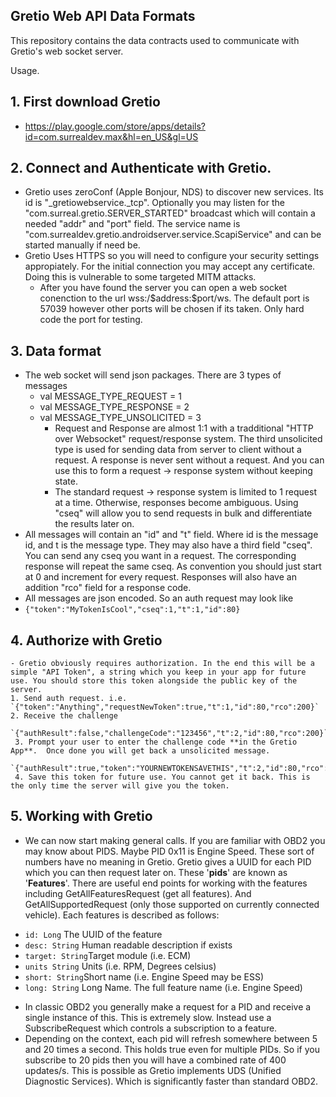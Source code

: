 
## Gretio Web API Data Formats
This repository contains the data contracts used to communicate with Gretio's web socket server.

Usage.

## 1. First download Gretio
- https://play.google.com/store/apps/details?id=com.surrealdev.max&hl=en_US&gl=US

## 2. Connect and Authenticate with Gretio.
- Gretio uses zeroConf (Apple Bonjour, NDS) to
  discover new services. Its id is "_gretiowebservice._tcp".
  Optionally you may listen for the "com.surreal.gretio.SERVER_STARTED" broadcast
  which will contain a needed "addr" and "port" field. The service name is "com.surrealdev.gretio.androidserver.service.ScapiService" and can be started manually if need be.
- Gretio Uses HTTPS so you will need to configure your security settings appropiately. For the initial connection you may accept
  any certificate. Doing this is vulnerable to some targeted MITM attacks.
  - After you have found the server you can open a web socket conenction to the url
  wss:/\$address:\$port/ws. The default port is 57039 however other ports will be chosen if its taken. Only hard code the port for testing.
##  3. Data format
- The web socket will send json packages. There are 3 types of messages
    - val MESSAGE_TYPE_REQUEST = 1
    - val MESSAGE_TYPE_RESPONSE = 2
    - val MESSAGE_TYPE_UNSOLICITED = 3
      - Request and Response are almost 1:1 with a tradditional "HTTP over Websocket" request/response system. The third unsolicited type is used for sending data from server to client without a request. A response is never sent without a request. And you can use this to form a request -> response system without keeping state.
      - The standard request -> response system is limited to 1 request at a time. Otherwise, responses become ambiguous.
      Using "cseq" will allow you to send requests in bulk and differentiate the results later on.
- All messages will contain an "id" and "t" field. Where id is the message id, and t is the message type. They may also have a third field "cseq". You can send any cseq you want in a request. The corresponding response will repeat the same cseq. As convention you should just start at 0 and increment for every request. Responses will also have an addition "rco" field for a response code.
- All messages are json encoded. So an auth request may look like
- `{"token":"MyTokenIsCool","cseq":1,"t":1,"id":80}`
## 4. Authorize with Gretio
    - Gretio obviously requires authorization. In the end this will be a simple "API Token", a string which you keep in your app for future use. You should store this token alongside the public key of the server.
    1. Send auth request. i.e.  `{"token":"Anything","requestNewToken":true,"t":1,"id":80,"rco":200}`
    2. Receive the challenge
     `{"authResult":false,"challengeCode":"123456","t":2,"id":80,"rco":200}`
     3. Prompt your user to enter the challenge code **in the Gretio App**.  Once done you will get back a unsolicited message.
     `{"authResult":true,"token":"YOURNEWTOKENSAVETHIS","t":2,"id":80,"rco":200}`
     4. Save this token for future use. You cannot get it back. This is the only time the server will give you the token.
##  5. Working with Gretio
* We can now start making general calls. If you are familiar with OBD2 you may know about PIDS. Maybe PID 0x11 is Engine Speed. These sort of numbers have no meaning in Gretio. Gretio gives a UUID for each PID which you can then request later on. These '**pids**' are known as '**Features**'. There are useful end points for working with the features including GetAllFeaturesRequest (get all features). And GetAllSupportedRequest (only those supported on currently connected vehicle). Each features is described as follows:
- `id: Long` The UUID of the feature
- `desc: String` Human readable description if exists
- `target: String`Target module (i.e. ECM)
- `units String` Units (i.e. RPM, Degrees celsius)
- `short: String`Short name (i.e. Engine Speed may be ESS)
- `long: String` Long Name. The full feature name (i.e. Engine Speed)

* In classic OBD2 you generally make a request for a PID and receive a single instance of this. This is extremely slow. Instead use a SubscribeRequest which controls a subscription to a feature.
* Depending on the context, each pid will refresh somewhere between 5 and 20 times a second. This holds true even for multiple PIDs. So if you subscribe to 20 pids then you will have a combined rate of 400 updates/s. This is possible as Gretio implements UDS (Unified Diagnostic Services). Which is significantly faster than standard OBD2.
 